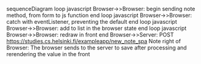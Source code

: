 sequenceDiagram
    loop javascript
    Browser->>Browser: begin sending note method, from form to js function
    end
    loop javascript
    Browser->>Browser: catch with eventListener, preventing the default
    end
    loop javascript
    Browser->>Browser: add to list in the browser state
    end
    loop javascript
    Browser->>Browser: redraw in front
    end
    Browser->>Server: POST https://studies.cs.helsinki.fi/exampleapp/new_note_spa
    Note right of Browser: The browser sends to the server to save after processing and rerendering the value in the front
